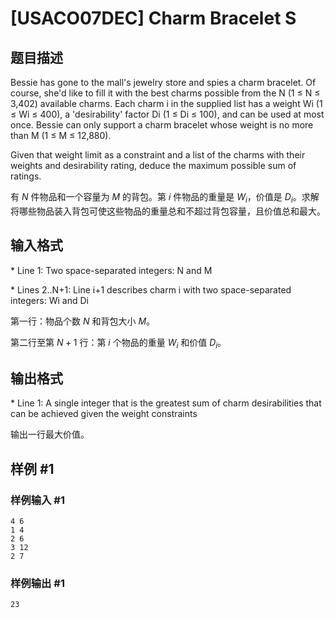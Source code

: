 # [USACO07DEC] Charm Bracelet S

## 题目描述

Bessie has gone to the mall's jewelry store and spies a charm bracelet. Of course, she'd like to fill it with the best charms possible from the N (1 ≤ N ≤ 3,402) available charms. Each charm i in the supplied list has a weight Wi (1 ≤ Wi ≤ 400), a 'desirability' factor Di (1 ≤ Di ≤ 100), and can be used at most once. Bessie can only support a charm bracelet whose weight is no more than M (1 ≤ M ≤ 12,880).

Given that weight limit as a constraint and a list of the charms with their weights and desirability rating, deduce the maximum possible sum of ratings.

有 $N$ 件物品和一个容量为 $M$ 的背包。第 $i$ 件物品的重量是 $W_i$，价值是 $D_i$。求解将哪些物品装入背包可使这些物品的重量总和不超过背包容量，且价值总和最大。

## 输入格式

\* Line 1: Two space-separated integers: N and M

\* Lines 2..N+1: Line i+1 describes charm i with two space-separated integers: Wi and Di

第一行：物品个数 $N$ 和背包大小 $M$。

第二行至第 $N+1$ 行：第 $i$ 个物品的重量 $W_i$ 和价值 $D_i$。

## 输出格式

\* Line 1: A single integer that is the greatest sum of charm desirabilities that can be achieved given the weight constraints

输出一行最大价值。

## 样例 #1

### 样例输入 #1

```
4 6
1 4
2 6
3 12
2 7
```

### 样例输出 #1

```
23
```